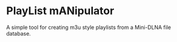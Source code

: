 # PlayList mANipulator

A simple tool for creating m3u style playlists from a Mini-DLNA file database.
